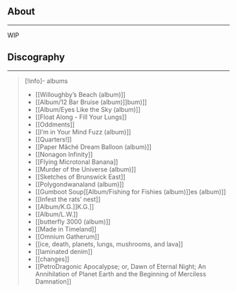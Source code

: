 ## About
___
WIP

## Discography 
___
>[!info]- albums
>
>- [[Willoughby’s Beach (album)]]
>- [[Album/12 Bar Bruise (album)]]bum)]]
>- [[Album/Eyes Like the Sky (album)]]
>- [[Float Along - Fill Your Lungs]]
>- [[Oddments]]
>- [[I’m in Your Mind Fuzz (album)]]
>- [[Quarters!]]
>- [[Paper Mâché Dream Balloon (album)]]
>- [[Nonagon Infinity]]
>- [[Flying Microtonal Banana]]
>- [[Murder of the Universe (album)]]
>- [[Sketches of Brunswick East]]
>- [[Polygondwanaland (album)]]
>- [[Gumboot Soup[[Album/Fishing for Fishies (album)]]es (album)]]
>- [[Infest the rats’ nest]]
>- [[Album/K.G.]]K.G.]]
>- [[Album/L.W.]]
>- [[butterfly 3000 (album)]]
>- [[Made in Timeland]]
>- [[Omnium Gatherum]]
>- [[ice, death, planets, lungs, mushrooms, and lava]]
>- [[laminated denim]]
>- [[changes]]
>- [[PetroDragonic Apocalypse; or, Dawn of Eternal Night; An Annihilation of Planet Earth and the Beginning of Merciless Damnation]]
